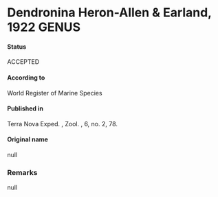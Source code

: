 Dendronina Heron-Allen & Earland, 1922 GENUS
=======

#### Status
ACCEPTED

#### According to
World Register of Marine Species

#### Published in
Terra Nova Exped. , Zool. , 6, no. 2, 78.

#### Original name
null

### Remarks
null